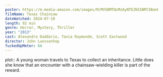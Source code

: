 ```yaml
---
poster: https://m.media-amazon.com/images/M/MV5BMTQzMzAyNTE2N15BMl5BanBnXkFtZTcwNzM1NDg2OA@@._V1_SX300.jpg
filmName: Texas Chainsaw
dateWatched: 2024-07-10
length: 92 min
genre: Horror, Mystery, Thriller
year: "2013"
cast: Alexandra Daddario, Tania Raymonde, Scott Eastwood
director: John Luessenhop
fuckedUpMeter: 64
---
```



plot:: A young woman travels to Texas to collect an inheritance. Little does she know that an encounter with a chainsaw-wielding killer is part of the reward.